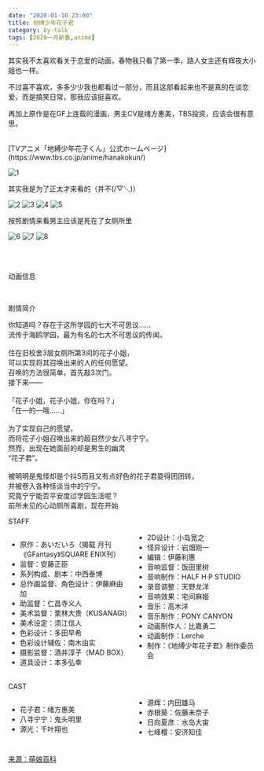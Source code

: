 ```yaml
---
date: "2020-01-10 23:00"
title: 地缚少年花子君
category: by-talk
tags: [2020一月新番,anime]
---
```

其实我不太喜欢看关于恋爱的动画，春物我只看了第一季，路人女主还有辉夜大小姐也一样。

不过喜不喜欢，多多少少我也都看过一部分，而且这部看起来也不是真的在谈恋爱，而是搞笑日常，那我应该挺喜欢。

再加上原作是在GF上连载的漫画，男主CV是绪方惠美，TBS投资，应该会很有意思。

<!-- more -->

<br>
[TVアニメ「地縛少年花子くん」公式ホームページ](https://www.tbs.co.jp/anime/hanakokun/)

![1](//static.nykz.org/blog/images/2020-01-10/1.avif)

<span class="heimu" title="你知道的太多了">其实我是为了正太才来看的（并不(/▽＼)）</span>

![2](//static.nykz.org/blog/images/2020-01-10/2.avif)
![3](//static.nykz.org/blog/images/2020-01-10/3.avif)
![4](//static.nykz.org/blog/images/2020-01-10/4.avif)
![5](//static.nykz.org/blog/images/2020-01-10/5.avif)

<span class="heimu" title="你知道的太多了">按照剧情来看男主应该是死在了女厕所里</span>

![6](//static.nykz.org/blog/images/2020-01-10/6.avif)
![7](//static.nykz.org/blog/images/2020-01-10/7.avif)
![8](//static.nykz.org/blog/images/2020-01-10/8.avif)

<br>
<br>
<p class="h1">动画信息</p>
<br>
<div>
<p class="h2">剧情简介</p>
<div class="poem">
<p>你知道吗？存在于这所学园的七大不可思议……<br>
流传于海鸥学园，最为有名的七大不可思议的传闻。<br>
<br>
住在旧校舍3层女厕所第3间的花子小姐，<br>
可以实现将其召唤出来的人的任何愿望。<br>
召唤的方法很简单，首先敲3次门。<br>
接下来——<br>
<br>
「花子小姐，花子小姐，你在吗？」<br>
「在—的—哦……」<br>
<br>
为了实现自己的愿望，<br>
而将花子小姐召唤出来的超自然少女八寻宁宁。<br>
然而，出现在她面前的却是男生的幽灵<br>
“花子君”。<br>
<br>
被明明是鬼怪却是个抖S而且又有点好色的花子君耍得团团转，<br>
并被卷入各种怪谈当中的宁宁。<br>
究竟宁宁能否平安度过学园生活呢？<br>
前所未见的心动厕所喜剧，现在开始
</p>
</div>

<p class=“h2”>STAFF</p>
<div class="columns-list" style="-moz-column-count:2; -webkit-column-count:2; column-count:2;">
<ul>
<li>原作：あいだいろ（揭载 月刊《GFantasy》SQUARE ENIX刊）</li>
<li>监督：安藤正臣</li>
<li>系列构成、剧本：中西泰博</li>
<li>总作画监督、角色设计：伊藤麻由加</li>
<li>助监督：仁昌寺义人</li>
<li>美术监督：栗林大贵（KUSANAGI）</li>
<li>美术设定：须江信人</li>
<li>色彩设计：多田早希</li>
<li>色彩设计辅佐：南木由实</li>
<li>摄影监督：酒井淳子（MAD BOX）</li>
<li>道具设计：本多弘幸</li>
<li>2D设计：小岛宽之</li>
<li>怪异设计：岩畑刚一</li>
<li>编辑：伊藤利惠</li>
<li>音响监督：饭田里树</li>
<li>音响制作：HALF H·P STUDIO</li>
<li>录音调整：天野龙洋</li>
<li>音响效果：宅间麻姬</li>
<li>音乐：高木洋</li>
<li>音乐制作：PONY CANYON</li>
<li>动画制作人：比嘉勇二</li>
<li>动画制作：Lerche</li>
<li>制作：《地缚少年花子君》制作委员会</li>
</ul>
</div>
<br>
<p class="h2">CAST</p>
<div class="columns-list" style="-moz-column-count:2; -webkit-column-count:2; column-count:2;">
<ul>
<li>花子君：绪方惠美</li>
<li>八寻宁宁：鬼头明里</li>
<li>源光：千叶翔也</li>
<li>源辉：内田雄马</li>
<li>赤根葵：佐藤未奈子</li>
<li>日向夏彦：水岛大宙</li>
<li>七峰樱：安济知佳</li>
</ul>
</div>
<br>

<a class="tiny" href="https://zh.moegirl.org/%E5%9C%B0%E7%BC%9A%E5%B0%91%E5%B9%B4%E8%8A%B1%E5%AD%90%E5%90%9B">来源：萌娘百科</a>
